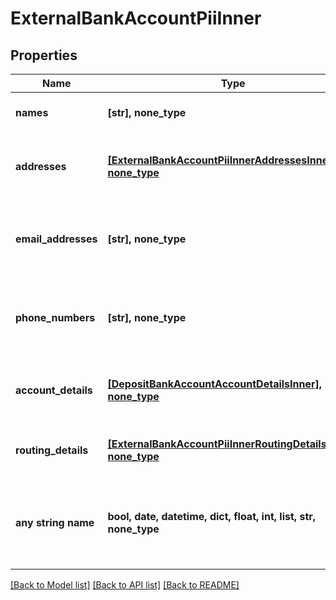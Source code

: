 # ExternalBankAccountPiiInner


## Properties
Name | Type | Description | Notes
------------ | ------------- | ------------- | -------------
**names** | **[str], none_type** | Array of names on the account | [optional] 
**addresses** | [**[ExternalBankAccountPiiInnerAddressesInner], none_type**](ExternalBankAccountPiiInnerAddressesInner.md) | Array of addresses associated to the account | [optional] 
**email_addresses** | **[str], none_type** | Array of email addresses associated to the account | [optional] 
**phone_numbers** | **[str], none_type** | Array of phone numbers associated to the account | [optional] 
**account_details** | [**[DepositBankAccountAccountDetailsInner], none_type**](DepositBankAccountAccountDetailsInner.md) | The account details for the bank account. | [optional] 
**routing_details** | [**[ExternalBankAccountPiiInnerRoutingDetailsInner], none_type**](ExternalBankAccountPiiInnerRoutingDetailsInner.md) | The routing details for the bank account. | [optional] 
**any string name** | **bool, date, datetime, dict, float, int, list, str, none_type** | any string name can be used but the value must be the correct type | [optional]

[[Back to Model list]](../README.md#documentation-for-models) [[Back to API list]](../README.md#documentation-for-api-endpoints) [[Back to README]](../README.md)


